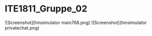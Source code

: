 ITE1811_Gruppe_02
=================
![Screenshot](hinsimulator main768.png)
![Screenshot](hinsimulator privatechat.png)